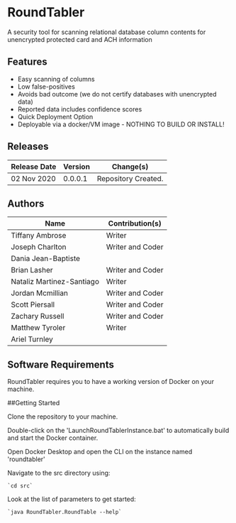 # RoundTabler
A security tool for scanning relational database column contents for unencrypted protected card and ACH information

## Features

* Easy scanning of columns
* Low false-positives
* Avoids bad outcome (we do not certify databases with unencrypted data)
* Reported data includes confidence scores
* Quick Deployment Option
* Deployable via a docker/VM image - NOTHING TO BUILD OR INSTALL!


## Releases

Release Date	|	Version		| Change(s)
----------------|-----------------------|------------------------------------------------------------------------------------
02 Nov 2020	|	0.0.0.1     |	Repository Created. 

## Authors
Name                        | Contribution(s)
-------------------------   | ---------------------------------------------
Tiffany Ambrose             | Writer
Joseph Charlton             | Writer and Coder
Dania Jean-Baptiste         |
Brian Lasher                | Writer and Coder
Nataliz Martinez-Santiago   | Writer
Jordan Mcmillian            | Writer and Coder
Scott Piersall              | Writer and Coder
Zachary Russell             | Writer and Coder
Matthew Tyroler             | Writer
Ariel Turnley               |

## Software Requirements

RoundTabler requires you to have a working version of Docker on your machine.

##Getting Started

Clone the repository to your machine.

Double-click on the 'LaunchRoundTablerInstance.bat' to automatically build and start the Docker container.

Open Docker Desktop and open the CLI on the instance named 'roundtabler'

Navigate to the src directory using:

	`cd src`

Look at the list of parameters to get started:

	`java RoundTabler.RoundTable --help`